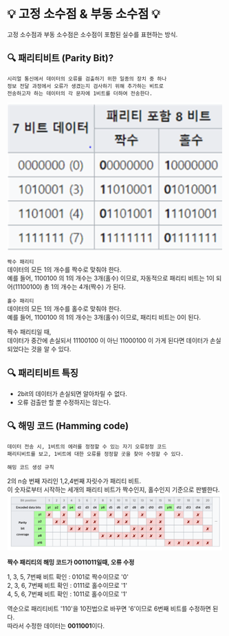 # 💡 고정 소수점 & 부동 소수점 💡
고정 소수점과 부동 소수점은 소수점이 포함된 실수를 표현하는 방식.

## 🔍 패리티비트 (Parity Bit)?
```
시리얼 통신에서 데이터의 오류를 검출하기 위한 일종의 장치 중 하나  
정보 전달 과정에서 오류가 생겼는지 검사하기 위해 추가하는 비트로   
전송하고자 하는 데이터의 각 문자에 1비트를 더하여 전송한다.
```

<img src = "/컴퓨터구조/img/패리티비트.png" width="500px"> 

`짝수 패리티`   
데이터의 모든 1의 개수를 짝수로 맞춰야 한다.      
예를 들어, 1100100 의 1의 개수는 3개(홀수) 이므로, 자동적으로 패리티 비트는 1이 되어(11100100) 총 1의 개수는 4개(짝수) 가 된다.

`홀수 패리티`   
데이터의 모든 1의 개수를 홀수로 맞춰야 한다.   
예를 들어, 1100100 의 1의 개수는 3개(홀수) 이므로, 패리티 비트는 0이 된다.      

짝수 패리티일 때,   
데이터가 중간에 손실되서 11100100 이 아닌 11000100 이 가게 된다면 데이터가 손실 되었다는 것을 알 수 있다.

## 🔍 패리티비트 특징
- 2bit의 데이터가 손실되면 알아차릴 수 없다.   
- 오류 검출만 할 뿐 수정하지는 않는다.   


## 🔍 해밍 코드 (Hamming code)
```
데이터 전송 시, 1비트의 에러를 정정할 수 있는 자기 오류정정 코드   
패리티비트를 보고, 1비트에 대한 오류를 정정할 곳을 찾아 수정할 수 있다.
```
`해밍 코드 생성 규칙`

2의 n승 번째 자리인 1,2,4번째 자릿수가 패리티 비트.    
이 숫자로부터 시작하는 세개의 패리티 비트가 짝수인지, 홀수인지 기준으로 판별한다.
<img src = "/컴퓨터구조/img/해밍코드.png" width="500px"> 

**짝수 패리티의 해밍 코드가 0011011일때, 오류 수정**

1, 3, 5, 7번째 비트 확인 : 0101로 짝수이므로 '0'   
2, 3, 6, 7번째 비트 확인 : 0111로 홀수이므로 '1'   
4, 5, 6, 7번째 비트 확인 : 1011로 홀수이므로 '1'   

역순으로 패리티비트 '110'을 10진법으로 바꾸면 '6'이므로 6번째 비트를 수정하면 된다.   
따라서 수정한 데이터는 **0011001**이다.
